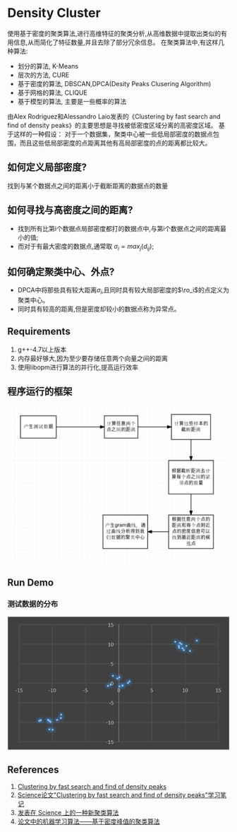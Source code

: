 # Density Cluster
使用基于密度的聚类算法,进行高维特征的聚类分析,从高维数据中提取出类似的有用信息,从而简化了特征数量,并且去除了部分冗余信息。
在聚类算法中,有这样几种算法:
- 划分的算法, K-Means
- 层次的方法, CURE
- 基于密度的算法, DBSCAN,DPCA(Desity Peaks Clusering Algorithm)
- 基于网格的算法, CLIQUE
- 基于模型的算法, 主要是一些概率的算法

由Alex Rodriguez和Alessandro Laio发表的《Clustering by fast search and find of density peaks》的主要思想是寻找被低密度区域分离的高密度区域。
基于这样的一种假设：
对于一个数据集，聚类中心被一些低局部密度的数据点包围，而且这些低局部密度的点距离其他有高局部密度的点的距离都比较大。

## 如何定义局部密度?
找到与某个数据点之间的距离小于截断距离的数据点的数量

## 如何寻找与高密度之间的距离?
- 找到所有比第i个数据点局部密度都打的数据点中,与第i个数据点之间的距离最小的值;
- 而对于有最大密度的数据点,通常取 $\sigma_i = max_{j}(d_{ij})$;

## 如何确定聚类中心、外点?
- DPCA中将那些具有较大距离$\sigma_i$,且同时具有较大局部密度的$\ro_i$的点定义为聚类中心。
- 同时具有较高的距离,但是密度却较小的数据点称为异常点。

## Requirements
1. g++-4.7以上版本
2. 内存最好够大,因为至少要存储任意两个向量之间的距离
3. 使用libopm进行算法的并行化,提高运行效率

## 程序运行的框架
![算法的执行框架](https://github.com/DengZhuangSouthRd/DensityCluster/blob/master/images/flow.png)

## Run Demo
### 测试数据的分布
![原始测试数据的分布](https://github.com/DengZhuangSouthRd/DensityCluster/blob/master/images/features.png)

## References
1. [Clustering by fast search and find of density peaks](http://people.sissa.it/~laio/Research/Res_clustering.php)
2. [Science论文"Clustering by fast search and find of density peaks"学习笔记](http://blog.csdn.net/jdplus/article/details/40351541)
3. [发表在 Science 上的一种新聚类算法](http://blog.csdn.net/itplus/article/details/38926837)
4. [论文中的机器学习算法——基于密度峰值的聚类算法](http://blog.csdn.net/google19890102/article/details/37330471)
